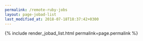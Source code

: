 ```yaml
---
permalink: /remote-ruby-jobs
layout: page-jobad-list
last_modified_at: 2018-07-18T18:37:42+0300
---
```

{% include render_jobad_list.html permalink=page.permalink %}
